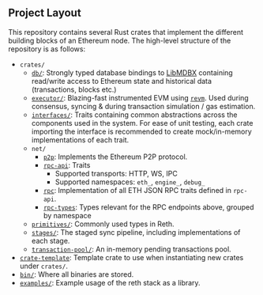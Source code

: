 ## Project Layout

This repository contains several Rust crates that implement the different building blocks of an Ethereum node. The high-level structure of the repository is as follows:

- `crates/`
    - [`db/`](../../crates/db): Strongly typed database bindings to [LibMDBX](https://github.com/vorot93/libmdbx-rs/) containing read/write access to Ethereum state and historical data (transactions, blocks etc.)
    - [`executor/`](../../crates/executor): Blazing-fast instrumented EVM using [`revm`](https://github.com/bluealloy/revm/). Used during consensus, syncing & during transaction simulation / gas estimation.
    - [`interfaces/`](../../crates/interfaces): Traits containing common abstractions across the components used in the system. For ease of unit testing, each crate importing the interface is recommended to create mock/in-memory implementations of each trait.
    - `net/`
        - [`p2p`](../../crates/net/p2p): Implements the Ethereum P2P protocol.
        - [`rpc-api`](../../crates/net/rpc-api): Traits
            - Supported transports: HTTP, WS, IPC
            - Supported namespaces: `eth_`, `engine_`, `debug_`
        - [`rpc`](../../crates/net/rpc): Implementation of all ETH JSON RPC traits defined in `rpc-api`.
        - [`rpc-types`](../../crates/net/rpc-types): Types relevant for the RPC endpoints above, grouped by namespace
    - [`primitives/`](../../crates/stages): Commonly used types in Reth.
    - [`stages/`](../../crates/stages): The staged sync pipeline, including implementations of each stage.
    - [`transaction-pool/`](../../crates/transaction-pool): An in-memory pending transactions pool.
- [`crate-template`](../../crate-template): Template crate to use when instantiating new crates under `crates/`.
- [`bin/`](../../bin): Where all binaries are stored.
- [`examples/`](../../examples): Example usage of the reth stack as a library.
